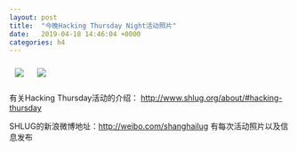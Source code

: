 ```yaml
---
layout: post
title:  "今晚Hacking Thursday Night活动照片"
date:   2019-04-18 14:46:04 +0000
categories: h4
---
```


[<img style='margin:10px;' src='/res2019q2/j418.h4/j418_2027_5500+08.1920p.jpg'>](/res2019q2/j418.h4/j418_2027_5500+08.JPG)
[<img style='margin:10px;' src='/res2019q2/j418.h4/j418_2028_1200+08.1920p.jpg'>](/res2019q2/j418.h4/j418_2028_1200+08.JPG)

有关Hacking Thursday活动的介绍：
http://www.shlug.org/about/#hacking-thursday

SHLUG的新浪微博地址：http://weibo.com/shanghailug 有每次活动照片以及信息发布



